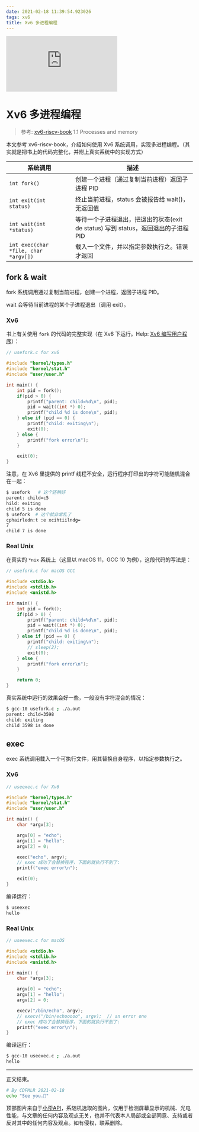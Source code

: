 ```yaml
---
date: 2021-02-18 11:39:54.923026
tags: xv6
title: Xv6 多进程编程
---
```


![Meaning Unknown's Head Image](https://api.ixiaowai.cn/api/api.php)


# Xv6 多进程编程

> 参考: [xv6-riscv-book](https://github.com/mit-pdos/xv6-riscv-book) 1.1 Processes and memory
> 

本文参考 xv6-riscv-book，介绍如何使用 Xv6 系统调用，实现多进程编程。（其实就是把书上的代码完整化，并附上真实系统中的实现方式）

| 系统调用                             | 描述                                                         |
| ------------------------------------ | ------------------------------------------------------------ |
| `int fork()`                         | 创建一个进程（通过复制当前进程）返回子进程 PID               |
| `int exit(int status)`               | 终止当前进程，status 会被报告给 wait()，无返回值             |
| `int wait(int *status)`              | 等待一个子进程退出，把退出的状态(exit de status) 写到 status，返回退出的子进程 PID |
| `int exec(char *file, char *argv[])` | 载入一个文件，并以指定参数执行之。错误才返回                 |

## fork & wait

fork 系统调用通过复制当前进程，创建一个进程，返回子进程 PID。

wait 会等待当前进程的某个子进程退出（调用 exit）。

### Xv6

书上有关使用 `fork` 的代码的完整实现（在 Xv6 下运行。Help: [Xv6 编写用户程序](https://blog.csdn.net/u012419550/article/details/113836258)）：

```c
// usefork.c for xv6

#include "kernel/types.h"
#include "kernel/stat.h"
#include "user/user.h"

int main() {
	int pid = fork();
	if(pid > 0) {
		printf("parent: child=%d\n", pid);
		pid = wait((int *) 0);
		printf("child %d is done\n", pid);
	} else if (pid == 0) {
		printf("child: exiting\n");
		exit(0);
	} else {
		printf("fork error\n");
	}

	exit(0);
}
```

注意，在 Xv6 里提供的 printf 线程不安全，运行程序打印出的字符可能随机混合在一起：

```sh
$ usefork   # 这个还稍好
parent: child=c5
hild: exiting
child 5 is done
$ usefork  # 这个就非常乱了
cphairledn:t :e xcihtiilndg=
7
child 7 is done
```

### Real Unix

在真实的 `*nix` 系统上（这里以 macOS 11，GCC 10 为例），这段代码的写法是：

```c
// usefork.c for macOS GCC

#include <stdio.h>
#include <stdlib.h>
#include <unistd.h>

int main() {
	int pid = fork();
	if(pid > 0) {
		printf("parent: child=%d\n", pid);
		pid = wait((int *) 0);
		printf("child %d is done\n", pid);
	} else if (pid == 0) {
		printf("child: exiting\n");
		// sleep(2);
		exit(0);
	} else {
		printf("fork error\n");
	}

	return 0;
}
```

真实系统中运行的效果会好一些，一般没有字符混合的情况：

```sh
$ gcc-10 usefork.c ; ./a.out 
parent: child=3598
child: exiting
child 3598 is done
```

## exec

exec 系统调用载入一个可执行文件，用其替换自身程序，以指定参数执行之。

### Xv6

```c
// useexec.c for Xv6

#include "kernel/types.h"
#include "kernel/stat.h"
#include "user/user.h"

int main() {
	char *argv[3];

	argv[0] = "echo";
	argv[1] = "hello";
	argv[2] = 0;

	exec("echo", argv);
	// exec 成功了会替换程序，下面的就执行不到了:
	printf("exec error\n");

	exit(0);
}
```

编译运行：

```sh
$ useexec
hello
```

### Real Unix

```c
// useexec.c for macOS

#include <stdio.h>
#include <stdlib.h>
#include <unistd.h>

int main() {
	char *argv[3];

	argv[0] = "echo";
	argv[1] = "hello";
	argv[2] = 0;

	execv("/bin/echo", argv);
	// execv("/bin/echooooo", argv);  // an error one
	// exec 成功了会替换程序，下面的就执行不到了:
	printf("exec error\n");
}

```

编译运行：

```sh
$ gcc-10 useexec.c ; ./a.out 
hello
```

---

正文结束。

```sh
# By CDFMLR 2021-02-18
echo "See you.🥷"
```

顶部图片来自于[小歪API](https://api.ixiaowai.cn)，系随机选取的图片，仅用于检测屏幕显示的机械、光电性能，与文章的任何内容及观点无关，也并不代表本人局部或全部同意、支持或者反对其中的任何内容及观点。如有侵权，联系删除。


